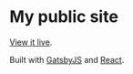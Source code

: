 # My public site

[View it live](http://www.garethweaver.com).

Built with [GatsbyJS](https://www.gatsbyjs.org/) and [React](https://reactjs.org/).
